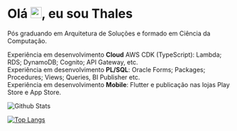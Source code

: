 <h1 align = "justify">Olá <img src="https://media.giphy.com/media/hvRJCLFzcasrR4ia7z/giphy.gif" width="25px">, eu sou Thales</h1>
Pós graduando em Arquitetura de Soluções e formado em Ciência da Computação.</br>

Experiência em desenvolvimento <b>Cloud</b> AWS CDK (TypeScript): Lambda; RDS; DynamoDB; Cognito; API Gateway, etc.</br> 
Experiência em desenvolvimento <b>PL/SQL</b>: Oracle Forms; Packages; Procedures; Views; Queries, BI Publisher etc.</br>
Experiência em desenvolvimento <b>Mobile</b>: Flutter e publicação nas lojas Play Store e App Store.</br>

![Github Stats](https://github-readme-stats.vercel.app/api?username=nbthales&rank_icon=github&show_icons=true&count_private=true&include_all_commits=true) 

[![Top Langs](https://github-readme-stats.vercel.app/api/top-langs/?username=nbthales&layout=compact)](https://github.com/nbthales/github-readme-stats)


<!--[![Linkedin Badge](https://img.shields.io/badge/-nbthales-blue?style=flat-square&logo=Linkedin&logoColor=white&link=https://www.linkedin.com/in/thalesterra/)](https://www.linkedin.com/in/thalesterra/)-->
<!--[![Gmail Badge](https://img.shields.io/badge/-nbthales@gmail.com-c14438?style=flat-square&logo=Gmail&logoColor=white&link=mailto:nbthales@gmail.com)](mailto:nbthales@gmail.com)-->
